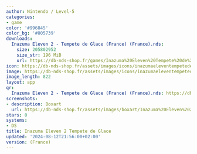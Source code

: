 ```yaml
---
author: Nintendo / Level-5
categories:
- game
color: '#996845'
color_bg: '#805739'
downloads:
  Inazuma Eleven 2 - Tempete de Glace (France) (France).nds:
    size: 205802952
    size_str: 196 MiB
    url: https://db-nds-shop.fr/games/Inazuma%20Eleven%20Tempete%20de%20Glace%20%28France%29.zip
icon: https://db-nds-shop.fr/assets/images/icons/inazumaeleventempetedeglace.png
image: https://db-nds-shop.fr/assets/images/icons/inazumaeleventempetedeglace.png
image_length: 822
layout: app
qr:
  Inazuma Eleven 2 - Tempete de Glace (France) (France).nds: https://db-nds-shop.fr/qr/inazuma-eleven-2---tempete-de-glace-france-france-nds.png
screenshots:
- description: Boxart
  url: https://db-nds-shop.fr/assets/images/boxart/Inazuma%20Eleven%202%20-%20Tempete%20de%20Glace%20(France).nds.png
stars: 0
systems:
- DS
title: Inazuma Eleven 2 Tempete de Glace
updated: '2024-08-12T21:56:00+02:00'
version: (France)
---
```

